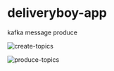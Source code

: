 # deliveryboy-app
kafka message produce


![create-topics](https://github.com/ksb96/deliveryboy-app/assets/52975077/0e383c24-8cc5-43b1-8f14-0f5b5a2f2018)


![produce-topics](https://github.com/ksb96/deliveryboy-app/assets/52975077/b8f7ecbc-1497-4dfd-a9a1-ba5020182ada)

